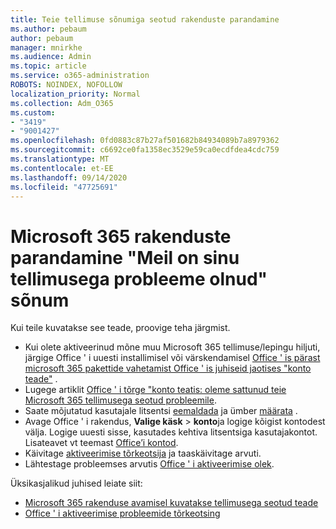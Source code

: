 ```yaml
---
title: Teie tellimuse sõnumiga seotud rakenduste parandamine
ms.author: pebaum
author: pebaum
manager: mnirkhe
ms.audience: Admin
ms.topic: article
ms.service: o365-administration
ROBOTS: NOINDEX, NOFOLLOW
localization_priority: Normal
ms.collection: Adm_O365
ms.custom:
- "3419"
- "9001427"
ms.openlocfilehash: 0fd0883c87b27af501682b84934089b7a8979362
ms.sourcegitcommit: c6692ce0fa1358ec3529e59ca0ecdfdea4cdc759
ms.translationtype: MT
ms.contentlocale: et-EE
ms.lasthandoff: 09/14/2020
ms.locfileid: "47725691"
---
```

# <a name="fixing-the-microsoft-365-apps-weve-run-into-a-problem-with-your-subscription-message"></a>Microsoft 365 rakenduste parandamine "Meil on sinu tellimusega probleeme olnud" sõnum

Kui teile kuvatakse see teade, proovige teha järgmist.

- Kui olete aktiveerinud mõne muu Microsoft 365 tellimuse/lepingu hiljuti, järgige Office ' i uuesti installimisel või värskendamisel [Office ' is pärast microsoft 365 pakettide vahetamist Office ' is juhiseid jaotises "konto teade"](https://support.office.com/article/account-notice-appears-in-office-after-switching-office-365-plans-857dc33a-1efc-4ce7-ac3f-ef616314e27d) .
- Lugege artiklit [Office ' i tõrge "konto teatis: oleme sattunud teie Microsoft 365 tellimusega seotud probleemile](https://support.office.com/article/office-error-account-notice-we-ve-run-into-a-problem-with-your-office-365-subscription-17f71ecb-f53c-4f3d-ae18-7230ca1594c1). 
- Saate mõjutatud kasutajale litsentsi [eemaldada](https://docs.microsoft.com/microsoft-365/admin/manage/remove-licenses-from-users) ja ümber [määrata](https://docs.microsoft.com/microsoft-365/admin/manage/assign-licenses-to-users) .
- Avage Office ' i rakendus, **Valige käsk**  >  **konto**ja logige kõigist kontodest välja. Logige uuesti sisse, kasutades kehtiva litsentsiga kasutajakontot. Lisateavet vt teemast [Office’i kontod](https://support.office.com/article/628ea040-f265-49de-b986-be09c3ebf8a9).
- Käivitage [aktiveerimise tõrkeotsija](https://aka.ms/SARA-OfficeActivation-Alchemy) ja taaskäivitage arvuti.
- Lähtestage probleemses arvutis [Office ' i aktiveerimise olek](https://docs.microsoft.com/office365/troubleshoot/activation/reset-office-365-proplus-activation-state).

Üksikasjalikud juhised leiate siit:
- [Microsoft 365 rakenduse avamisel kuvatakse tellimusega seotud teade](https://support.office.com/article/4cabe32c-f594-4c0e-9191-3d3ade10cceb)
- [Office ' i aktiveerimise probleemide tõrkeotsing](https://support.office.com/article/0d23d3c0-c19c-4b2f-9845-5344fedc4380)